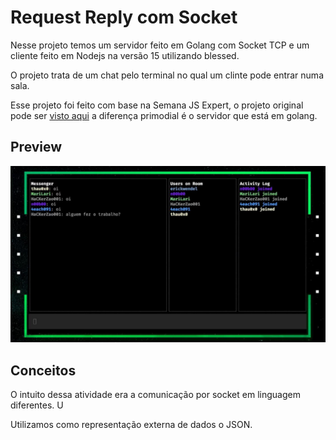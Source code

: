 # Request Reply com Socket

Nesse projeto temos um servidor feito em Golang com Socket TCP e um cliente feito em Nodejs na versão 15 utilizando blessed.

O projeto trata de um chat pelo terminal no qual um clinte pode entrar numa sala.

Esse projeto foi feito com base na Semana JS Expert, o projeto original pode ser [visto aqui](https://github.com/ErickWendel/semana-js-expert30) a diferença primodial é o servidor que está em golang.


## Preview

![project preview](./screen-semanajs03.jpg)

## Conceitos

O intuito dessa atividade era a comunicação por socket em linguagem diferentes. U

Utilizamos como representação externa de dados o JSON.
